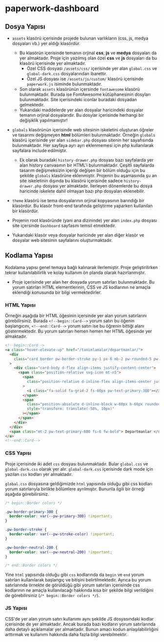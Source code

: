 # paperwork-dashboard

## Dosya Yapısı

- `assets` klasörü içerisinde projede bulunan varlıkların (css, js, medya dosyaları vb.) yer aldığı klasördür.

  - Bu klasörün içerisinde temanın orjinal **css**, **js** ve **medya** dosyaları da yer almaktadır. Proje için yazılmış olan özel **css** ve **js** dosyaları da bu klasörü içerisinde yer almaktadır.
    - Özel CSS dosyası `/assets/css/` içerisinde yer alan `global.css` ve `global-dark.css` dosyalarından ibarettir.
    - Özel JS dosyası ise `/assets/js/custom/` klasörü içerisinde `paperwork.js` isiminde bulunmaktadır.
  - Son olarak `assets` klasörünün içersinde `fontawesome` klasörü bulunmaktadır. Burada ise FontAwesome kütüphanesinin dosyları bulunmaktadır. Site içerisindeki iconlar buradaki dosyadan gelmektedir.
  - Yukarıdaki maddelerde yer alan dosyalar haricindeki dosyalar temanın orjinal dosyalarıdır. Bu dosylar içerisinde herhangi bir değişiklik yapılmamıştır!

- `globals` klasörünün içerisinde web sitesinin iskeletini oluşturan öğreler ve tasarımı değişmeyen **html** bölümleri bulunmaktadır. Örneğin `globals` klasörü içerisinde yer alan `sidebar.php` dosyası sitenin her sayafısında bulunmaktadır. Her sayfaya ayrı ayrı eklenmemesi için php kullanılarak sayfalara include edilmiştir.

  - Ek olarak buradaki `history-drawer.php` dosyası bazı sayfalarda yer alan history canvasının bir HTML'i bulunmaktadır. Çeşitli sayfalarda tasarım değişmeksizin içeriği değişen bir bölüm olduğu için bu şekilde `globals` klasörüne eklenmiştir. Projenin bu aşamasında şu an site iskeletinin dışında bu klasörü içerisinde sadece `history-drawer.php` dosyası yer almaktadır. İlerleyen dönemlerde bu dosya haricinde iskelete dahil olmayan bazı php dosyaları eklenebilir.

- `theme` klasörü ise tema dosyalarının orjinal kopyasının barındığı bir klasördür. Bu klasör front-end tarafında geliştirme yaparken kullanılan bir klasördür.

- Projenin root klasöründe (yani ana dizininde) yer alan `index.php` dosyası site içersinde `Dashboard` sayfasını temsil etmektedir.

- Yukarıdaki klasör veya dosyalar haricinde yer alan diğer klasör ve dosyalar web sitesinin sayfalarını oluşturmaktadır.

## Kodlama Yapısı

Kodalama yapısı genel temaya bağlı kalınarak ilerlemiştir. Proje geliştirilirken tekrar kullanılabilirlik ve kolay kullanım ön planda olarak hazırlanmıştır.

- Proje içerisinde yer alan her dosyada yorum satırları bulunmaktadır. Bu yorum satırları HTML elementlerinin, CSS ve JS kodlarının ne amaçla eklendiği konusunda bir bilgi vermektedirler.

### HTML Yapısı
Örneğin aşağıda bir HTML öğesinin içersinde yer alan yorum satırlarını görebilirsiniz. Burada `<!--begin::Card-->` yorum satırı bu öğenin başlangıcını, `<!--end::Card-->` yorum satırı ise bu öğrenin bittiği alanı göstermektedir. Bu yorum satırları hemen hemen her HTML öğesinde yer almaktadır.
```html
<!--begin::Card-->
<a class="hover-elevate-up" href="/tanimlamalar/departmanlar/">
  <div
    class="card border pw-border-stroke py-1 px-6 mb-2 pw-rounded-5 pw-min-w-180px min-h-95px"
  >
    <div class="card-body d-flex align-items justify-content-center">
      <span class="position-relative svg-icon mt-n5">
        <span
          class="position-relative d-inline-flex align-items-center justify-content-center z-index-2 w-60px h-60px"
        >
          <i class="fa-solid fa-grid-2 fs-60px pw-text-primary-300"></i>
        </span>
        <span
          class="position-absolute d-inline-block w-60px h-60px rounded-pill pw-bg-primary-100 start-50"
          style="transform: translate(-50%, 10px)"
        ></span>
      </span>
    </div>
  </div>
  <span class="mt-2 pw-text-primary-800 fs-6 fw-bold"> Departmanlar </span>
</a>
<!--end::Card-->
```

### CSS Yapısı

Proje içerisinde iki adet `css` dosyası bulunmaktadır. Bular `global.css` ve `global-dark.css` olarak yer alır. `global-dark.css` içerisinde dark mode için yazılan `css` kodları yer almaktadır.

`global.css` dosyasına geldiğimizde `html` yapısında olduğu gibi css kodları yorum satırlarıyla birlikte bölümlere ayrılmıştır. Bununla ilgili bir örneği aşağıda görebilirsiniz.
```css
/* begin::Border colors */

.pw-border-primary-300 {
  border-color: var(--pw-primary-300) !important;
}

.pw-border-stroke {
  border-color: var(--pw-stroke-color) !important;
}

.pw-border-neutral-200 {
  border-color: var(--pw-neutral-200) !important;
}

/* end::Border colors */
```

Yine `html` yapısında olduğu gibi `css` kodlarında da `begin` ve `end` yorum satırları kullanılarak başlangıç ve bitişini belirtilmektedir. Ayrıca bu yorum satırlarında örnekte de görüldüğü gibi yorum satırları içerisinde css kodlarının ne amaçla kullanılacağı hakkında kısa bir şekilde bilgi verildiğini de görebilirsiniz (`/* begin::Border colors */`).

### JS Yapısı

CSS'de yer alan yorum satırı kullanımı aynı şekilde JS dosyasındaki kodlar içerisinde de yer almaktadır. Ancak burada bazı kodların yorum satırlarında daha detaylı açıklamalar yer almaktadır. Bunun amacı kodun anlaşılabilirliğini arttırmak ve kullanımı hakkında daha fazla bilgi verebilmektir.